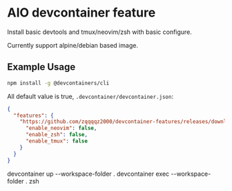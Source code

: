 # AIO devcontainer feature

Install basic devtools and tmux/neovim/zsh with basic configure.

Currently support alpine/debian based image.

## Example Usage

```bash
npm install -g @devcontainers/cli
```

All default value is true, `.devcontainer/devcontainer.json`:

```json
{
  "features": {
    "https://github.com/zqqqqz2000/devcontainer-features/releases/download/1.0.1/devcontainer-feature-allinone.tgz": {
      "enable_neovim": false,
      "enable_zsh": false,
      "enable_tmux": false
    }
  }
}
```

devcontainer up --workspace-folder .
devcontainer exec --workspace-folder . zsh
